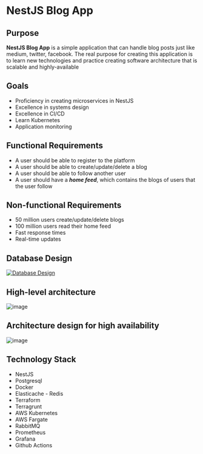 # NestJS Blog App

## Purpose

**NestJS Blog App** is a simple application that can handle blog posts just like medium, twitter, facebook. The real purpose for creating this application is to learn new technologies and practice creating software architecture that is scalable and highly-available

## Goals

- Proficiency in creating microservices in NestJS
- Excellence in systems design
- Excellence in CI/CD
- Learn Kubernetes
- Application monitoring

## Functional Requirements

- A user should be able to register to the platform
- A user should be able to create/update/delete a blog
- A user should be able to follow another user
- A user should have a _**home feed**_, which contains the blogs of users that the user follow

## Non-functional Requirements

- 50 million users create/update/delete blogs
- 100 million users read their home feed
- Fast response times
- Real-time updates

## Database Design

[![Database Design](https://app.eraser.io/workspace/uFj0XfkrIEXLeRA9qaac/preview?elements=-wHSyNFibqALHvVjcz9u_Q&type=embed)](https://app.eraser.io/workspace/uFj0XfkrIEXLeRA9qaac?elements=-wHSyNFibqALHvVjcz9u_Q)

## High-level architecture

![image](https://github.com/kylehipz/simpleng-blog-app/assets/31435847/f4c36ce9-a1fe-415e-ba5d-4349e3853559)

## Architecture design for high availability

![image](https://github.com/user-attachments/assets/986f04c0-7e47-4bd0-95f0-3e8e9dbbaa1d)

## Technology Stack

- NestJS
- Postgresql
- Docker
- Elasticache - Redis
- Terraform
- Terragrunt
- AWS Kubernetes
- AWS Fargate
- RabbitMQ
- Prometheus
- Grafana
- Github Actions
